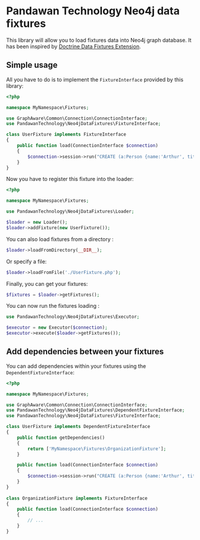 # Pandawan Technology Neo4j data fixtures
This library will allow you to load fixtures data into Neo4j graph database.
It has been inspired by [Doctrine Data Fixtures Extension](https://github.com/doctrine/data-fixtures).

## Simple usage
All you have to do is to implement the `FixtureInterface` provided by this library:
```php
<?php

namespace MyNamespace\Fixtures;

use GraphAware\Common\Connection\ConnectionInterface;
use PandawanTechnology\Neo4jDataFixtures\FixtureInterface;

class UserFixture implements FixtureInterface
{
    public function load(ConnectionInterface $connection)
    {
        $connection->session->run("CREATE (a:Person {name:'Arthur', title:'King'})");
    }
} 
```

Now you have to register this fixture into the loader:
```php
<?php

namespace MyNamespace\Fixtures;

use PandawanTechnology\Neo4jDataFixtures\Loader;

$loader = new Loader();
$loader->addFixture(new UserFixture());
```

You can also load fixtures from a directory :
```php
$loader->loadFromDirectory(__DIR__);
```

Or specify a file:
```php
$loader->loadFromFile('./UserFixture.php');
```

Finally, you can get your fixtures:
```php
$fixtures = $loader->getFixtures();
```

You can now run the fixtures loading :
```php
use PandawanTechnology\Neo4jDataFixtures\Executor;

$executor = new Executor($connection);
$executor->execute($loader->getFixtures());
```

## Add dependencies between your fixtures
You can add dependencies within your fixtures using the `DependentFixtureInterface`:
```php
<?php

namespace MyNamespace\Fixtures;

use GraphAware\Common\Connection\ConnectionInterface;
use PandawanTechnology\Neo4jDataFixtures\DependentFixtureInterface;
use PandawanTechnology\Neo4jDataFixtures\FixtureInterface;

class UserFixture implements DependentFixtureInterface
{
    public function getDependencies()
    {
        return ['MyNamespace\Fixtures\OrganizationFixture'];
    }

    public function load(ConnectionInterface $connection)
    {
        $connection->session->run("CREATE (a:Person {name:'Arthur', title:'King'})");
    }
}
 
class OrganizationFixture implements FixtureInterface
{
    public function load(ConnectionInterface $connection)
    {
        // ...
    }
}
```
